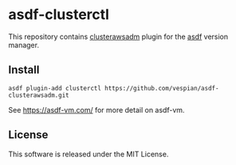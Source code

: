 # asdf-clusterctl

This repository contains [clusterawsadm](https://github.com/kubernetes-sigs/cluster-api-provider-aws) plugin for the [asdf](https://github.com/asdf-vm/asdf) version manager.

## Install

```
asdf plugin-add clusterctl https://github.com/vespian/asdf-clusterawsadm.git
```

See https://asdf-vm.com/ for more detail on asdf-vm.

## License

This software is released under the MIT License.
